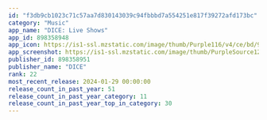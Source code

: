 ```yaml
---
id: "f3db9cb1023c71c57aa7d830143039c94fbbbd7a554251e817f39272afd173bc"
category: "Music"
app_name: "DICE: Live Shows"
app_id: 898358948
app_icon: https://is1-ssl.mzstatic.com/image/thumb/Purple116/v4/ce/bd/9f/cebd9ff5-ddc5-f999-2f99-9d56c254078f/AppIcon-0-0-1x_U007ephone-0-0-85-220.png/1024x1024bb.png
app_screenshot: https://is1-ssl.mzstatic.com/image/thumb/PurpleSource126/v4/d7/bb/82/d7bb8253-67f6-ae37-f553-f8251e8f9899/4ece7f3e-fead-4971-be2f-7dc52a69c5b1_6.5_Inch_01_US.jpg/1242x2688bb.png
publisher_id: 898358951
publisher_name: "DICE"
rank: 22
most_recent_release: 2024-01-29 00:00:00
release_count_in_past_year: 51
release_count_in_past_year_category: 11
release_count_in_past_year_top_in_category: 30
---
```

